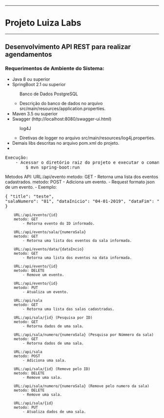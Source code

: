 <hr>
<h1>Projeto Luiza Labs</h1>
<hr>


<h2>Desenvolvimento API REST para realizar agendamentos</h2>

<h3>Requerimentos de Ambiente do Sistema:</h3>
    <ul>
     <li>Java 8 ou superior</li>
     <li>SpringBoot 2.1 ou superior</li>
     <ul><p>Banco de Dados PostgreSQL</p>
        <li>Descrição do banco de dados no arquivo src/main/resources/application.properties.</li>
     </ul>
     <li>Maven 3.5 ou superior</li>
     <li>Swagger (http://localhost:8080/swagger-ui.html)</li>
     <ul><p>log4J</p>
        <li>Diretivas de logger no arquivo src/main/resources/log4j.properties.</li></ul>
     <li>Demais libs descritas no arquivo pom.xml do projeto.<li>
     </ul>
     
<pre>
Execução:
    - Acessar o diretório raiz do projeto e executar o comando:
        $ mvn spring-boot:run
</pre>
Metodos API:
    URL:/api/evento
        metodo: GET
            - Retorna uma lista dos eventos cadastrados.
        metodo: POST
            - Adiciona um evento.
                - Request formato json de um evento.
                - Exemplo:
                <pre>{
                    "title": "teste",
                    "salaNumero": "01",
                    "dataInicio": "04-01-2019",
                    "dataFim": "04-01-2019"
                } </pre>
        
        
        URL:/api/evento/{id}
        metodo: GET
            - Retorna evento do ID informado.
            
        URL:/api/evento/sala/{numeroSala}
        metodo: GET
            - Retorna uma lista dos eventos da sala informada.
        
        URL:/api/evento/data/{dataIncio}
        metodo: GET
            - Retorna uma lista dos eventos na data informada.
        
        URL:/api/evento/{id}
        metodo: DELETE
            - Remove um evento.
        
        URL:/api/evento/{id}
        metodo: PUT
            - Atualiza um evento.
        
        URL:/api/sala
        metodo: GET
            - Retorna uma lista das salas cadastradas.
        
        URL:/api/sala/{id} (Pesquisa por ID)
        metodo: GET
            - Retorna dados de uma sala.
            
        URL:/api/sala/numero/{numeroSala} (Pesquisa por Númmero da sala)
        metodo: GET
            - Retorna dados de uma sala.
            
        URL:/api/sala
        metodo: POST
            - Adiciona uma sala.
        
        URL:/api/sala/{id} (Remove pelo ID)
        metodo: DELETE
            - Remove uma sala.
            
        URL:/api/sala/numero/{numeroSala} (Remove pelo numero da sala)
        metodo: DELETE
            - Remove uma sala.
        
        URL:/api/sala/{id} 
        metodo: PUT
            - Atualiza dados de uma sala.
